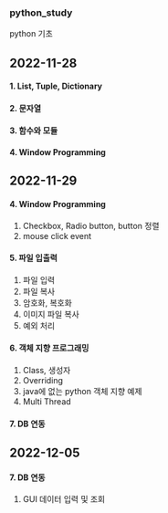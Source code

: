 ### python_study
python 기초




## 2022-11-28
#### 1. List, Tuple, Dictionary
#### 2. 문자열
#### 3. 함수와 모듈
#### 4. Window Programming

## 2022-11-29
#### 4. Window Programming
1. Checkbox, Radio button, button 정렬
1. mouse click event
#### 5. 파일 입출력
1. 파일 입력
1. 파일 복사
1. 암호화, 복호화
1. 이미지 파일 복사
1. 예외 처리
#### 6. 객체 지향 프로그래밍
1. Class, 생성자
1. Overriding
1. java에 없는 python 객체 지향 예제
1. Multi Thread
#### 7. DB 연동

## 2022-12-05
#### 7. DB 연동
1. GUI 데이터 입력 및 조회
